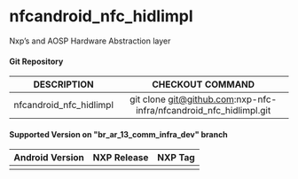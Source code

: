 # nfcandroid_nfc_hidlimpl
Nxp’s and AOSP Hardware Abstraction layer


#### Git Repository

| DESCRIPTION        | CHECKOUT COMMAND          |
| :-------------: |:-------------:| 
| nfcandroid_nfc_hidlimpl | git clone git@github.com:nxp-nfc-infra/nfcandroid_nfc_hidlimpl.git |

#### Supported Version on "br_ar_13_comm_infra_dev" branch
| Android Version        | NXP Release          | NXP Tag  |
| :-------------: |:---------------------:| :-----:|
|       |   |   |
